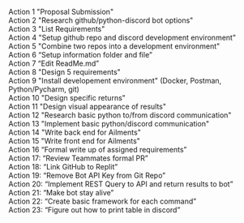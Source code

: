 Action 1 "Proposal Submission"  
Action 2 "Research github/python-discord bot options"  
Action 3 "List Requirements"  
Action 4 "Setup github repo and discord development environment"  
Action 5 "Combine two repos into a development environment"  
Action 6 “Setup information folder and file”  
Action 7 “Edit ReadMe.md”  
Action 8 "Design 5 requirements"  
Action 9 "Install developement environment" (Docker, Postman, Python/Pycharm, git)  
Action 10 "Design specific returns"  
Action 11 "Design visual appearance of results"  
Action 12 "Research basic python to/from discord communication"  
Action 13 "Implement basic python/discord communication"  
Action 14 "Write back end for Ailments"  
Action 15 "Write front end for Ailments"  
Action 16 “Formal write up of assigned requirements”  
Action 17: “Review Teammates formal PR”  
Action 18: “Link GitHub to Replit”  
Action 19: “Remove Bot API Key from Git Repo”  
Action 20: “Implement REST Query to API and return results to bot”  
Action 21: “Make bot stay alive”  
Action 22: “Create basic framework for each command”  
Action 23: “Figure out how to print table in discord”  

